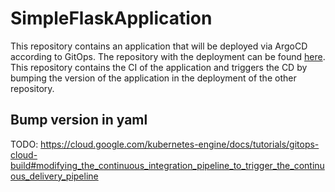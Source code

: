 # SimpleFlaskApplication

This repository contains an application that will be deployed via ArgoCD according to GitOps. The repository with the deployment can be found [here](https://github.com/p4k03n4t0r/gitops). This repository contains the CI of the application and triggers the CD by bumping the version of the application in the deployment of the other repository.

## Bump version in yaml

TODO: https://cloud.google.com/kubernetes-engine/docs/tutorials/gitops-cloud-build#modifying_the_continuous_integration_pipeline_to_trigger_the_continuous_delivery_pipeline